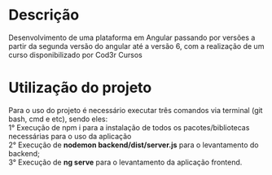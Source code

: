 # Descrição
<p>
  Desenvolvimento de uma plataforma em Angular passando por versões a partir da segunda versão do angular até a versão 6, com a realização de um curso disponibilizado por Cod3r Cursos
</p>


# Utilização do projeto
 Para o uso do projeto é necessário executar três comandos via terminal (git bash, cmd e etc), sendo eles: <br/>
  1° Execução de npm i para a instalação de todos os pacotes/bibliotecas necessárias para o uso da aplicação<br/>
  2° Execução de **nodemon backend/dist/server.js** para o levantamento do backend;<br/>
  3° Execução de **ng serve** para o levantamento da aplicação frontend.
